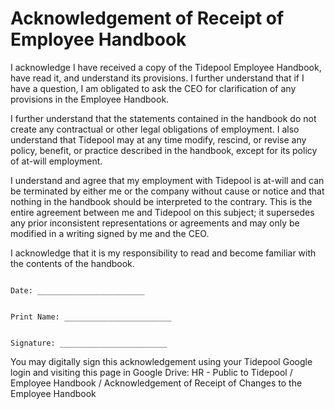 # Acknowledgement of Receipt of Employee Handbook

I acknowledge I have received a copy of the Tidepool Employee Handbook, have read it, and understand its provisions.  I further understand that if I have a question, I am obligated to ask the CEO for clarification of any provisions in the Employee Handbook.

I further understand that the statements contained in the handbook do not create any contractual or other legal obligations of employment. I also understand that Tidepool may at any time modify, rescind, or revise any policy, benefit, or practice described in the handbook, except for its policy of at-will employment.

I understand and agree that my employment with Tidepool is at-will and can be terminated by either me or the company without cause or notice and that nothing in the handbook should be interpreted to the contrary. This is the entire agreement between me and Tidepool on this subject; it supersedes any prior inconsistent representations or agreements and may only be modified in a writing signed by me and the CEO.

I acknowledge that it is my responsibility to read and become familiar with the contents of the handbook.

```

Date: ________________________


Print Name: ________________________


Signature: ________________________

```


You may digitally sign this acknowledgement using your Tidepool Google login and visiting this page in Google Drive:
HR - Public to Tidepool / Employee Handbook / Acknowledgement of Receipt of Changes to the Employee Handbook